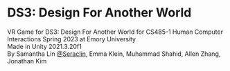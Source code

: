 # DS3: Design For Another World
VR Game for DS3: Design For Another World for CS485-1 Human Computer Interactions Spring 2023 at Emory University 
<br>
Made in Unity 2021.3.20f1
<br>
By Samantha Lin [@Seraclin](https://github.com/Seraclin), Emma Klein, Muhammad Shahid, Allen Zhang, Jonathan Kim

